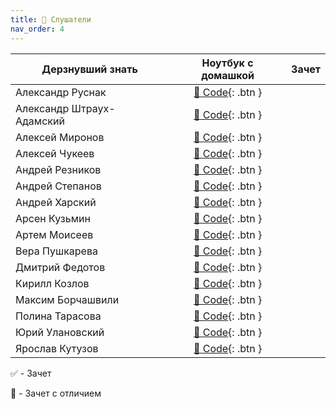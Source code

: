 ```yaml
---
title: 🧠 Слушатели
nav_order: 4
---
```


| Дерзнувший знать     | Ноутбук с домашкой | Зачет |
|----------------------|:------------------:|:---:|
| Александр Руснак    | [🐍 Code](https://colab.research.google.com/drive/1qeZndWD3o_EwuEOlDAuaoUuD-qYUk_5Q?usp=sharing){: .btn } | |
| Александр Штраух-Адамский | [🐍 Code](https://colab.research.google.com/drive/1zReyZLJmyENaQDwtWdXhHh231G2F7CCe?usp=sharing){: .btn } | |
| Алексей Миронов    | [🐍 Code](https://colab.research.google.com/drive/1kThfp72T1qg2uHqcIWDM_EKaC74srFYg?usp=share_link){: .btn } | |
| Алексей Чукеев   | [🐍 Code](https://colab.research.google.com/drive/1YDV-qnK6ui7Wv0Xu_OAsRP2hgUaIWJT2?usp=share_link){: .btn } | |
| Андрей Резников    | [🐍 Code](https://colab.research.google.com/drive/1DNhPX0WBbCglyWMF7BejZNo1WmQnqO3r?usp=sharing){: .btn } | |
| Андрей Степанов    | [🐍 Code](https://colab.research.google.com/drive/1qJUc_7MMp0zEyEdR4xYoGYLmcLIjsGqC?usp=share_link){: .btn } | |
| Андрей Харский    | [🐍 Code](https://colab.research.google.com/drive/1cODbEeOi3BwuBsNfxMl8ndLrnGd-oNcJ?usp=sharing){: .btn } | |
| Арсен Кузьмин    | [🐍 Code](https://colab.research.google.com/drive/15FYcklCDVNIZ_yiAo9koqdJA3l1MdgTy?usp=sharing){: .btn } | |
| Артем Моисеев    | [🐍 Code](https://colab.research.google.com/drive/14oijm3dXSPGBeUYo3HyP0-FkWzlLfd5l?usp=share_link){: .btn } | |
| Вера Пушкарева    | [🐍 Code](https://colab.research.google.com/drive/1ZwMy4xwuwqRXCts7PZxdiyZGGSrqC_gK?usp=share_link){: .btn } | |
| Дмитрий Федотов    | [🐍 Code](https://colab.research.google.com/drive/1Dp0zNMR2vSgkoa6qYNtxdQbMb67wRPuc?usp=sharing){: .btn } | |
| Кирилл Козлов    | [🐍 Code](https://colab.research.google.com/drive/1FypgZtavZ5iQa2aRZmMeylubNg03BB9g?usp=sharing){: .btn } | |
| Максим Борчашвили    | [🐍 Code](https://colab.research.google.com/drive/1wXdbrXnqE2xTzT9gu971x_S5zcn8oBbR?usp=sharing){: .btn } | |
| Полина Тарасова    | [🐍 Code](https://colab.research.google.com/drive/1lut7LSRKCZm-ghUZzU1EvyoTDctVpebN?usp=sharing){: .btn } | |
| Юрий Улановский    | [🐍 Code](https://colab.research.google.com/drive/1J2f4FQnMCvLMeZcJTOfop9Fbmofn4WXX?usp=sharing){: .btn } | |
| Ярослав Кутузов    | [🐍 Code](https://colab.research.google.com/drive/1t37DNLlNZCcAwC3e1AxzMLSIm4lBIiQ1?usp=share_link){: .btn } | |


✅ - Зачет

💎 - Зачет с отличием
